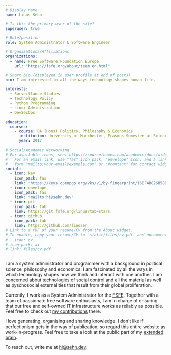 ```yaml
---
# Display name
name: Linus Sehn

# Is this the primary user of the site?
superuser: true

# Role/position
role: System Administrator & Software Engineer

# Organizations/Affiliations
organizations:
  - name: Free Software Foundation Europe
    url: "https://fsfe.org/about/team.en.html"

# Short bio (displayed in user profile at end of posts)
bio: I am interested in all the ways technology shapes human life.

interests:
  - Surveillance Studies
  - Technology Policy
  - Python Programming
  - Linux Administration
  - DevSecOps

education:
  courses:
    - course: BA (Hons) Politics, Philosophy & Economics
      institution: University of Manchester, Erasmus Semester at SciencesPo in Paris
      year: 2017

# Social/Academic Networking
# For available icons, see: https://sourcethemes.com/academic/docs/widgets/#icons
#   For an email link, use "fas" icon pack, "envelope" icon, and a link in the
#   form "mailto:your-email@example.com" or "#contact" for contact widget.
social:
  - icon: key
    icon_pack: fas
    link: "https://keys.openpgp.org/vks/v1/by-fingerprint/168FAB826B58B16874CE6E207784A1960FBEB3FA"
  - icon: envelope
    icon_pack: fas
    link: "mailto:hi@sehn.dev"
  - icon: git
    icon_pack: fab
    link: https://git.fsfe.org/linus?tab=stars
  - icon: github
    icon_pack: fab
    link: https://github.com/linozen
# Link to a PDF of your resume/CV from the About widget.
# To enable, copy your resume/CV to `static/files/cv.pdf` and uncomment the lines below.
# - icon: cv
# icon_pack: ai
# link: files/cv.pdf
---
```


I am a system administrator and programmer with a background in
political science, philosophy and economics. I am fascinated by all the ways in
which technology shapes how we think and interact with one another.
I am concerned about technologies of social control and all the material
as well as pyschosocial externalities that result from their global
proliferation.

Currently, I work as a System Administrator for the [FSFE](https://fsfe.org).
Together with a team of passionate free software enthusiasts, I
am in charge of ensuring that our free and self-owned IT infrastructure works as
reliably as possible. Feel free to check out [my
contributions](https://git.fsfe.org/linus?tab=stars) there.

I love generating, organising and sharing knowledge. I don't like if
perfectionism gets in the way of publication, so regard this entire website as
work-in-progress. Feel free to take a look at the public part of my
[extended brain](/exocortex).

To reach out, write me at [hi@sehn.dev](mailto:hi@sehn.dev).
